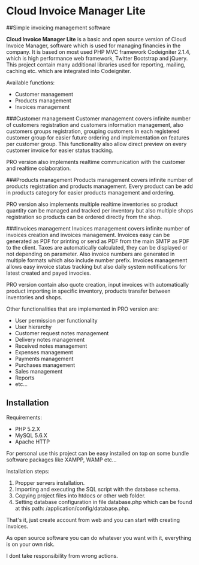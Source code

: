 # Cloud Invoice Manager Lite

##Simple invoicing management software

**Cloud Invoice Manager Lite** is a basic and open source version of Cloud Invoice Manager, software which is used for managing financies in the company.
It is based on most used PHP MVC framework Codeigniter 2.1.4, which is high performance web framework, Twitter Bootstrap and jQuery. This project contain many additional libraries used for reporting, mailing, caching etc. which are integrated into Codeigniter.

Available functions:

*	Customer management
*	Products management
* 	Invoices management

###Customer management
Customer management covers infinite number of customers registration and customers information management, also customers groups registration, grouping customers in each registered customer group for easier future ordering and implementation on features per customer group.  This functionality also allow direct preview on every customer invoice for easier status tracking.

PRO version also implements realtime communication with the customer and realtime colaboration.

###Products management
Products management covers infinite number of products registration and products management.  Every product can be add in products category for easier products management and ordering.

PRO version also implements multiple realtime inventories so product quantity can be managed and tracked per inventory but also multiple shops registration so products can be ordered directly from the shop.

###Invoices management
Invoices management covers infinite number of invoices creation and invoices management. Invoices easy can be generated as PDF for printing or send as PDF from the main SMTP as PDF to the client. Taxes are automatically calculated, they can be displayed or not depending on parameter. Also invoice numbers are generated in multiple formats which also include number prefix. Invoices management allows easy invoice status tracking but also daily system notifications for latest created and payed invocies.

PRO version contain also quote creation, input invoices with automatically product importing in specific inventory, products transfer between inventories and shops. 

Other functionalities that are implemented in PRO version are:

*	User permission per functionality
* 	User hierarchy
*  Customer request notes management
*  Delivery notes management
*  Received notes management
*  Expenses management
*  Payments management
*  Purchases management
*  Sales management
*  Reports
*  etc...

## Installation

Requirements: 

*	PHP 5.2.X
* 	MySQL 5.6.X
*  Apache HTTP

For personal use this project can be easy installed on top on some bundle software packages like XAMPP, WAMP etc...

Installation steps:

1.	Propper servers installation.
2. Importing and executing the SQL script with the database schema.
3. Copying project files into htdocs or other web folder.
4. Setting database configuration in file database.php which can be found at this path: /application/config/database.php.

That's it, just create account from web and you can start with creating invoices.

As open source software you can do whatever you want with it, everything is on your own risk.

I dont take responsibility from wrong actions.